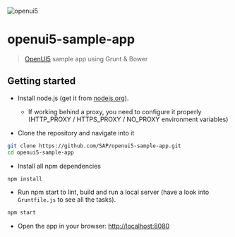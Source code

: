 ![openui5](http://openui5.org/images/OpenUI5_new_big_side.png)

# openui5-sample-app

> [OpenUI5](https://github.com/SAP/openui5) sample app using Grunt & Bower

## Getting started

* Install node.js (get it from [nodejs.org](http://nodejs.org/)).
  * If working behind a proxy, you need to configure it properly (HTTP_PROXY / HTTPS_PROXY / NO_PROXY environment variables)

* Clone the repository and navigate into it
```sh
git clone https://github.com/SAP/openui5-sample-app.git
cd openui5-sample-app
```
* Install all npm dependencies
```sh
npm install
```

* Run npm start to lint, build and run a local server (have a look into `Gruntfile.js` to see all the tasks).
```sh
npm start
```

* Open the app in your browser: [http://localhost:8080](http://localhost:8080)
